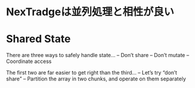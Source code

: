 # NexTradgeは並列処理と相性が良い

# Shared State

There are three ways to safely handle state…
– Don’t share
– Don’t mutate
– Coordinate access

The first two are far easier to get right than the third…
– Let’s try “don’t share”
– Partition the array in two chunks, and operate on them separately

